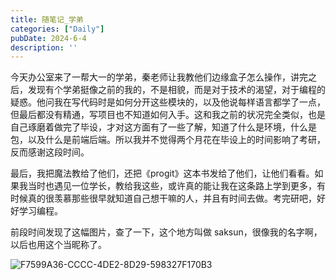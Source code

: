 ```yaml
---
title: 随笔记_学弟
categories: ["Daily"]
pubDate: 2024-6-4
description: ''
---
```


 今天办公室来了一帮大一的学弟，秦老师让我教他们边缘盒子怎么操作，讲完之后，发现有个学弟挺像之前的我的，不是相貌，而是对于技术的渴望，对于编程的疑惑。他问我在写代码时是如何分开这些模块的，以及他说每样语言都学了一点，但最后都没有精通，写项目也不知道如何入手。这和我之前的状况完全类似，也是自己琢磨着做完了毕设，才对这方面有了一些了解，知道了什么是环境，什么是包，以及什么是前端后端。所以我并不觉得两个月花在毕设上的时间影响了考研，反而感谢这段时间。    

最后，我把魔法教给了他们，还把《progit》这本书发给了他们，让他们看看。如果我当时也遇见一位学长，教给我这些，或许真的能让我在这条路上学到更多，有时候真的很羡慕那些很早就知道自己想干嘛的人，并且有时间去做。考完研吧，好好学习编程。    

前段时间发现了这幅图片，查了一下，这个地方叫做 saksun，很像我的名字啊，以后也用这个当昵称了。

![F7599A36-CCCC-4DE2-8D29-598327F170B3](https://cdn.jsdelivr.net/gh/SUNSIR007/picx-images-hosting@master/20240604/F7599A36-CCCC-4DE2-8D29-598327F170B3.25hi2sblplmo.jpeg)